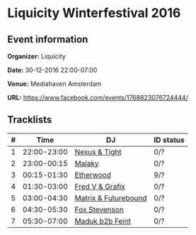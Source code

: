 # Liquicity Winterfestival 2016
## Event information
**Organizer:** Liquicity

**Date:** 30-12-2016 22:00-07:00

**Venue:** Mediahaven Amsterdam

**URL:** https://www.facebook.com/events/1768823076724444/

## Tracklists
| \#  | Time        | DJ                                                                  | ID status |
| --- | ----------- | ------------------------------------------------------------------- | --------- |
| 1   | 22:00-23:00 | [Nexus & Tight](../master/1-nexus_and_tight.md)                     | 0/?       |
| 2   | 23:00-00:15 | [Malaky](../master/2-malaky.md)                                     | 0/?       |
| 3   | 00:15-01:30 | [Etherwood](../master/3-etherwood.md)                               | 9/?       |
| 4   | 01:30-03:00 | [Fred V & Grafix](../master/4-fred_v_and_grafix.md)                 | 0/?       |
| 5   | 03:00-04:30 | [Matrix & Futurebound](../master/5-matrix_and_futurebound.md)       | 0/?       |
| 6   | 04:30-05:30 | [Fox Stevenson](../master/6-fox_stevenson.md)                       | 0/?       |
| 7   | 05:30-07:00 | [Maduk b2b Feint](../master/7-maduk_b2b_feint.md)                   | 0/?       |
